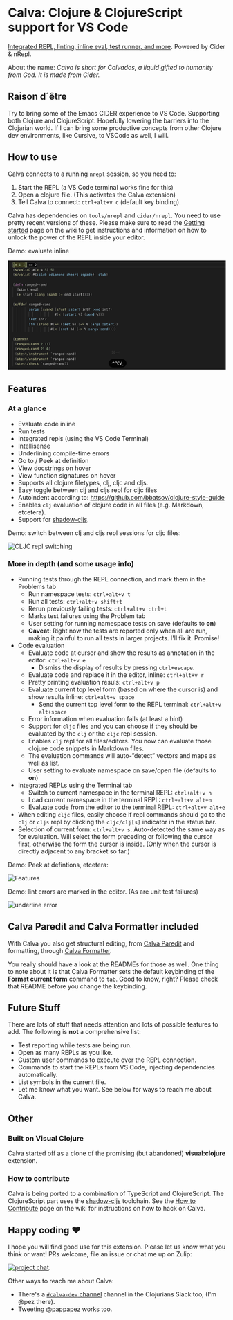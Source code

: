 # Calva: Clojure & ClojureScript support for VS Code

[Integrated REPL, linting, inline eval, test runner, and more](https://marketplace.visualstudio.com/items?itemName=cospaia.clojure4vscode). Powered by Cider & nRepl.

About the name: *Calva is short for Calvados, a liquid gifted to humanity from God. It is made from Cider.*

## Raison d´être

Try to bring some of the Emacs CIDER experience to VS Code. Supporting both Clojure and ClojureScript. Hopefully lowering the barriers into the Clojarian world. If I can bring some productive concepts from other Clojure dev environments, like Cursive, to VSCode as well, I will.

## How to use

Calva connects to a running `nrepl` session, so you need to:
1. Start the REPL (a VS Code terminal works fine for this)
1. Open a clojure file. (This activates the Calva extension)
2. Tell Calva to connect: `ctrl+alt+v c` (default key binding).

Calva has dependencies on `tools/nrepl` and `cider/nrepl`. You need to use pretty recent versions of these. Please make sure to read the [Getting started](https://github.com/BetterThanTomorrow/calva/wiki/Getting-Started) page on the wiki to get instructions and information on how to unlock the power of the REPL inside your editor.

Demo: evaluate inline

![Annotate clojure code evaluation!](assets/howto/evaluate.gif)

## Features

### At a glance
- Evaluate code inline
- Run tests
- Integrated repls (using the VS Code Terminal)
- Intellisense
- Underlining compile-time errors
- Go to / Peek at definition
- View docstrings on hover
- View function signatures on hover
- Supports all clojure filetypes, clj, cljc and cljs.
- Easy toggle between clj and cljs repl for cljc files
- Autoindent according to: https://github.com/bbatsov/clojure-style-guide
- Enables `clj` evaluation of clojure code in all files (e.g. Markdown, etcetera).
- Support for [shadow-cljs](http://shadow-cljs.org).

Demo: switch between clj and cljs repl sessions for cljc files:

![CLJC repl switching](/assets/howto/cljc-clj-cljs.gif)

### More in depth (and some usage info)
- Running tests through the REPL connection, and mark them in the Problems tab
  - Run namespace tests: `ctrl+alt+v t`
  - Run all tests: `ctrl+alt+v shift+t`
  - Rerun previously failing tests: `ctrl+alt+v ctrl+t`
  - Marks test failures using the Problem tab
  - User setting for running namespace tests on save (defaults to **on**)
  - **Caveat**: Right now the tests are reported only when all are run, making it painful to run all tests in larger projects. I'll fix it. Promise!
- Code evaluation
  - Evaluate code at cursor and show the results as annotation in the editor: `ctrl+alt+v e`
    - Dismiss the display of results by pressing `ctrl+escape`.
  - Evaluate code and replace it in the editor, inline: `ctrl+alt+v r`
  - Pretty printing evaluation resuls: `ctrl+alt+v p`
  - Evaluate current top level form (based on where the cursor is) and show results inline: `ctrl+alt+v space`
    - Send the current top level form to the REPL terminal: `ctrl+alt+v alt+space`
  - Error information when evaluation fails (at least a hint)
  - Support for `cljc` files and you can choose if they should be evaluated by the `clj` or the `cljc` repl session.
  - Enables `clj` repl for all files/editors. You now can evaluate those clojure code snippets in Markdown files.
  - The evaluation commands will auto-”detect” vectors and maps as well as list.
  - User setting to evaluate namespace on save/open file (defaults to **on**)
- Integrated REPLs using the Terminal tab
  - Switch to current namespace in the terminal REPL: `ctrl+alt+v n`
  - Load current namespace in the terminal REPL: `ctrl+alt+v alt+n`
  - Evaluate code from the editor to the terminal REPL: `ctrl+alt+v alt+e`
- When editing `cljc` files, easily choose if repl commands should go to the `clj` or `cljs` repl by clicking the `cljc/clj[s]` indicator in the status bar.
- Selection of current form: `ctrl+alt+v s`. Auto-detected the same way as for evaluation. Will select the form preceding or following the cursor first, otherwise the form the cursor is inside. (Only when the cursor is directly adjacent to any bracket so far.)

Demo: Peek at defintions, etcetera:

![Features](/assets/howto/features.gif)

Demo: lint errors are marked in the editor. (As are unit test failures)

![underline error](/assets/howto/error.png)

## Calva Paredit and Calva Formatter included

With Calva you also get structural editing, from [Calva Paredit](https://marketplace.visualstudio.com/items?itemName=cospaia.paredit-revived) and formatting, through [Calva Formatter](https://github.com/BetterThanTomorrow/calva-fmt).

You really should have a look at the READMEs for those as well. One thing to note about it is that Calva Formatter sets the default keybinding of the **Format current form** command to `tab`. Good to know, right? Please check that README before you change the keybinding.

## Future Stuff

There are lots of stuff that needs attention and lots of possible features to add. The following is **not** a comprehensive list:

* Test reporting while tests are being run.
* Open as many REPLs as you like.
* Custom user commands to execute over the REPL connection.
* Commands to start the REPLs from VS Code, injecting dependencies automatically.
* List symbols in the current file.
* Let me know what you want. See below for ways to reach me about Calva.

## Other

### Built on Visual Clojure

Calva started off as a clone of the promising (but abandoned) **visual:clojure** extension.

### How to contribute

Calva is being ported to a combination of TypeScript and ClojureScript. The ClojureScript part uses the [shadow-cljs](http://shadow-cljs.org) toolchain. See the [How to Contribute](https://github.com/BetterThanTomorrow/calva/wiki/How-to-Contribute) page on the wiki for instructions on how to hack on Calva.

## Happy coding ❤️

I hope you will find good use for this extension. Please let us know what you think or want! PRs welcome, file an issue or chat me up on Zulip:

[![project chat](https://img.shields.io/badge/clojurians--zulip-calva-brightgreen.svg?logo=zulip)](https://clojurians.zulipchat.com/#narrow/stream/calva).

Other ways to reach me about Calva:
* There's a [`#calva-dev` channel](https://clojurians.slack.com/messages/calva-dev/) channel in the Clojurians Slack too, (I'm @pez there).
* Tweeting [@pappapez](https://twitter.com/pappapez) works too.

